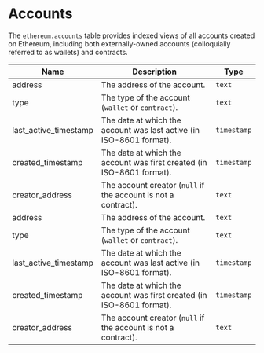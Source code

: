 # Accounts

The `ethereum.accounts` table provides indexed views of all accounts created on Ethereum, including both externally-owned accounts (colloquially referred to as wallets) and contracts.

| Name                | Description                                                                 | Type        |
| --------- | --------- | --------------------------------------------------------------------------- |
| address | The address of the account. | `text` |
| type | The type of the account (`wallet` or `contract`). | `text` |
| last_active_timestamp | The date at which the account was last active (in ISO-8601 format). | `timestamp` |
| created_timestamp | The date at which the account was first created (in ISO-8601 format). | `timestamp` |
| creator_address | The account creator (`null` if the account is not a contract). | `text` |
| address | The address of the account. | `text` |
| type | The type of the account (`wallet` or `contract`). | `text` |
| last_active_timestamp | The date at which the account was last active (in ISO-8601 format). | `timestamp` |
| created_timestamp | The date at which the account was first created (in ISO-8601 format). | `timestamp` |
| creator_address | The account creator (`null` if the account is not a contract). | `text` |
